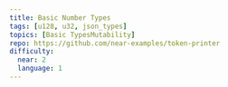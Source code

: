 ```yaml
---
title: Basic Number Types
tags: [u128, u32, json_types]
topics: [Basic TypesMutability]
repo: https://github.com/near-examples/token-printer
difficulty:
  near: 2
  language: 1
---
```


```https://github.com/near-examples/token-printer/blob/4f2377f1b08943db9c039e081c8d1bc5cdacb3aa/contract-rs/src/lib.rs#L20-L29
```

```https://github.com/near-examples/token-printer/blob/4f2377f1b08943db9c039e081c8d1bc5cdacb3aa/contract-rs/src/lib.rs#L73-L75
```

```https://github.com/near-examples/token-printer/blob/4f2377f1b08943db9c039e081c8d1bc5cdacb3aa/contract-rs/src/lib.rs#L77-L79
```
